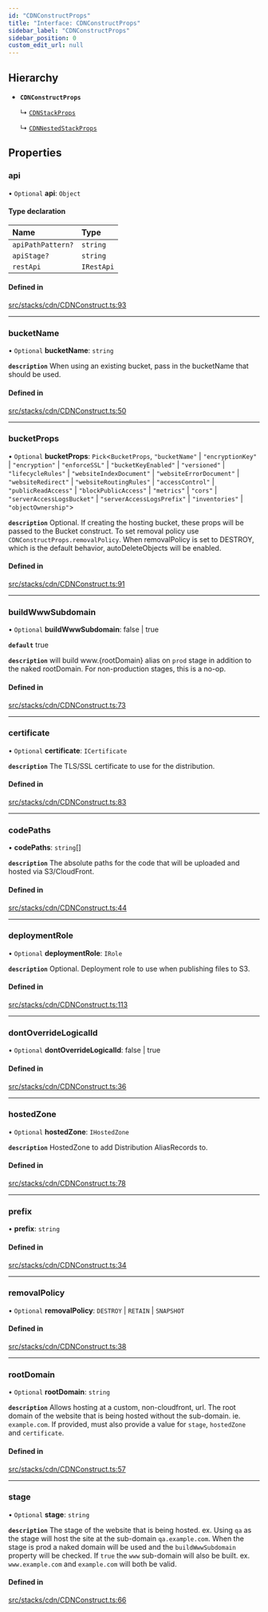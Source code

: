 ```yaml
---
id: "CDNConstructProps"
title: "Interface: CDNConstructProps"
sidebar_label: "CDNConstructProps"
sidebar_position: 0
custom_edit_url: null
---
```


## Hierarchy

- **`CDNConstructProps`**

  ↳ [`CDNStackProps`](CDNStackProps)

  ↳ [`CDNNestedStackProps`](CDNNestedStackProps)

## Properties

### api

• `Optional` **api**: `Object`

#### Type declaration

| Name | Type |
| :------ | :------ |
| `apiPathPattern?` | `string` |
| `apiStage?` | `string` |
| `restApi` | `IRestApi` |

#### Defined in

[src/stacks/cdn/CDNConstruct.ts:93](https://github.com/matthewkeil/full-stack-pattern/blob/2a38eee/src/stacks/cdn/CDNConstruct.ts#L93)

___

### bucketName

• `Optional` **bucketName**: `string`

**`description`** When using an existing bucket, pass in the bucketName that should
be used.

#### Defined in

[src/stacks/cdn/CDNConstruct.ts:50](https://github.com/matthewkeil/full-stack-pattern/blob/2a38eee/src/stacks/cdn/CDNConstruct.ts#L50)

___

### bucketProps

• `Optional` **bucketProps**: `Pick`<`BucketProps`, ``"bucketName"`` \| ``"encryptionKey"`` \| ``"encryption"`` \| ``"enforceSSL"`` \| ``"bucketKeyEnabled"`` \| ``"versioned"`` \| ``"lifecycleRules"`` \| ``"websiteIndexDocument"`` \| ``"websiteErrorDocument"`` \| ``"websiteRedirect"`` \| ``"websiteRoutingRules"`` \| ``"accessControl"`` \| ``"publicReadAccess"`` \| ``"blockPublicAccess"`` \| ``"metrics"`` \| ``"cors"`` \| ``"serverAccessLogsBucket"`` \| ``"serverAccessLogsPrefix"`` \| ``"inventories"`` \| ``"objectOwnership"``\>

**`description`** Optional. If creating the hosting bucket, these props will be
passed to the Bucket construct. To set removal policy use
`CDNConstructProps.removalPolicy`.  When removalPolicy is set to DESTROY,
which is the default behavior, autoDeleteObjects will be enabled.

#### Defined in

[src/stacks/cdn/CDNConstruct.ts:91](https://github.com/matthewkeil/full-stack-pattern/blob/2a38eee/src/stacks/cdn/CDNConstruct.ts#L91)

___

### buildWwwSubdomain

• `Optional` **buildWwwSubdomain**: false \| true

**`default`** true

**`description`** will build www.{rootDomain} alias on `prod` stage in addition
to the naked rootDomain. For non-production stages, this is a no-op.

#### Defined in

[src/stacks/cdn/CDNConstruct.ts:73](https://github.com/matthewkeil/full-stack-pattern/blob/2a38eee/src/stacks/cdn/CDNConstruct.ts#L73)

___

### certificate

• `Optional` **certificate**: `ICertificate`

**`description`** The TLS/SSL certificate to use for the distribution.

#### Defined in

[src/stacks/cdn/CDNConstruct.ts:83](https://github.com/matthewkeil/full-stack-pattern/blob/2a38eee/src/stacks/cdn/CDNConstruct.ts#L83)

___

### codePaths

• **codePaths**: `string`[]

**`description`** The absolute paths for the code that will be uploaded and
hosted via S3/CloudFront.

#### Defined in

[src/stacks/cdn/CDNConstruct.ts:44](https://github.com/matthewkeil/full-stack-pattern/blob/2a38eee/src/stacks/cdn/CDNConstruct.ts#L44)

___

### deploymentRole

• `Optional` **deploymentRole**: `IRole`

**`description`** Optional. Deployment role to use when publishing files to S3.

#### Defined in

[src/stacks/cdn/CDNConstruct.ts:113](https://github.com/matthewkeil/full-stack-pattern/blob/2a38eee/src/stacks/cdn/CDNConstruct.ts#L113)

___

### dontOverrideLogicalId

• `Optional` **dontOverrideLogicalId**: false \| true

#### Defined in

[src/stacks/cdn/CDNConstruct.ts:36](https://github.com/matthewkeil/full-stack-pattern/blob/2a38eee/src/stacks/cdn/CDNConstruct.ts#L36)

___

### hostedZone

• `Optional` **hostedZone**: `IHostedZone`

**`description`** HostedZone to add Distribution AliasRecords to.

#### Defined in

[src/stacks/cdn/CDNConstruct.ts:78](https://github.com/matthewkeil/full-stack-pattern/blob/2a38eee/src/stacks/cdn/CDNConstruct.ts#L78)

___

### prefix

• **prefix**: `string`

#### Defined in

[src/stacks/cdn/CDNConstruct.ts:34](https://github.com/matthewkeil/full-stack-pattern/blob/2a38eee/src/stacks/cdn/CDNConstruct.ts#L34)

___

### removalPolicy

• `Optional` **removalPolicy**: `DESTROY` \| `RETAIN` \| `SNAPSHOT`

#### Defined in

[src/stacks/cdn/CDNConstruct.ts:38](https://github.com/matthewkeil/full-stack-pattern/blob/2a38eee/src/stacks/cdn/CDNConstruct.ts#L38)

___

### rootDomain

• `Optional` **rootDomain**: `string`

**`description`** Allows hosting at a custom, non-cloudfront, url.  The root domain
of the website that is being hosted without the sub-domain. ie. `example.com`.
If provided, must also provide a value for `stage`, `hostedZone` and `certificate`.

#### Defined in

[src/stacks/cdn/CDNConstruct.ts:57](https://github.com/matthewkeil/full-stack-pattern/blob/2a38eee/src/stacks/cdn/CDNConstruct.ts#L57)

___

### stage

• `Optional` **stage**: `string`

**`description`** The stage of the website that is being hosted. ex. Using `qa`
as the stage will host the site at the sub-domain `qa.example.com`.  When
the stage is prod a naked domain will be used and the `buildWwwSubdomain`
property will be checked.  If `true` the `www` sub-domain will also be built.
ex. `www.example.com` and `example.com` will both be valid.

#### Defined in

[src/stacks/cdn/CDNConstruct.ts:66](https://github.com/matthewkeil/full-stack-pattern/blob/2a38eee/src/stacks/cdn/CDNConstruct.ts#L66)
